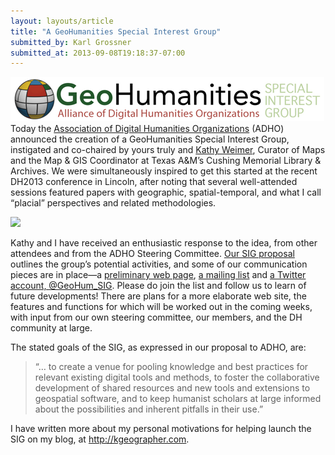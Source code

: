 ```yaml
---
layout: layouts/article
title: "A GeoHumanities Special Interest Group"
submitted_by: Karl Grossner
submitted_at: 2013-09-08T19:18:37-07:00
---
```


![](../post-images/geohumsig_logo_502w.png)
Today the [Association of Digital Humanities Organizations](http://adho.org) (ADHO) announced the creation of a GeoHumanities Special Interest Group, instigated and co-chaired by yours truly and [Kathy Weimer](http://library.tamu.edu/directory/k-weimer), Curator of Maps and the Map & GIS Coordinator at Texas A&M’s Cushing Memorial Library & Archives. We were simultaneously inspired to get this started at the recent DH2013 conference in Lincoln, after noting that several well-attended sessions featured papers with geographic, spatial-temporal, and what I call “placial” perspectives and related methodologies.


[![](sites/default/files/geohumsig_logo_502w.png)
](http://geohumanities.org)



Kathy and I have received an enthusiastic response to the idea, from other attendees and from the ADHO Steering Committee. [Our SIG proposal](http://geohumanities.org/docs/GeoHumanitiesSIG_4Aug13.pdf) outlines the group’s potential activities, and some of our communication pieces are in place—a [preliminary web page](http://geohumanities.org), [a mailing list](http://lists.lists.digitalhumanities.org/mailman/listinfo/geohumsig) and [a Twitter account, @GeoHum\_SIG](https://twitter.com/intent/user?screen_name=GeoHum_SIG). Please do join the list and follow us to learn of future developments! There are plans for a more elaborate web site, the features and functions for which will be worked out in the coming weeks, with input from our own steering committee, our members, and the DH community at large.


The stated goals of the SIG, as expressed in our proposal to ADHO, are:



> “… to create a venue for pooling knowledge and best practices for relevant existing digital tools and methods, to foster the collaborative development of shared resources and new tools and extensions to geospatial software, and to keep humanist scholars at large informed about the possibilities and inherent pitfalls in their use.”
>
>
>


I have written more about my personal motivations for helping launch the SIG on my blog, at <http://kgeographer.com>.


